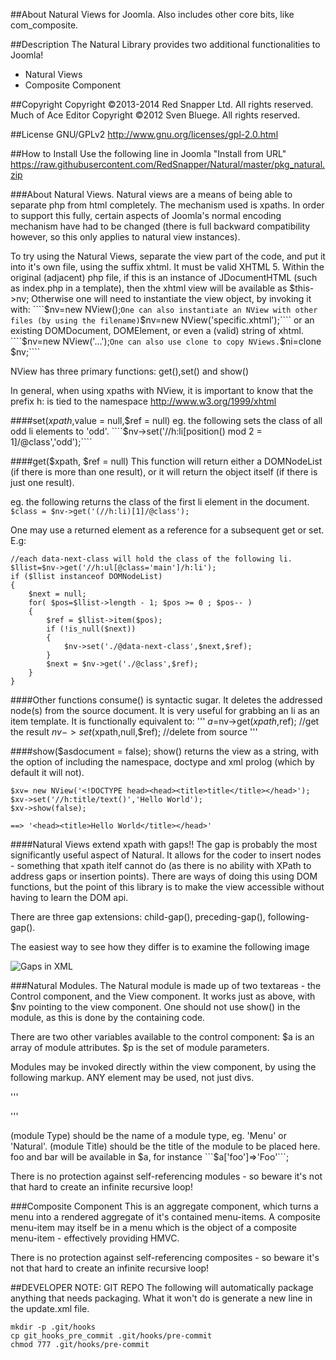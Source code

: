##About
Natural Views for Joomla.
Also includes other core bits, like com_composite.

##Description
The Natural Library provides two additional functionalities to Joomla!
* Natural Views
* Composite Component

##Copyright
Copyright ©2013-2014 Red Snapper Ltd. All rights reserved.
Much of Ace Editor Copyright ©2012 Sven Bluege. All rights reserved.

##License
GNU/GPLv2
http://www.gnu.org/licenses/gpl-2.0.html

##How to Install
Use the following line in Joomla "Install from URL"
https://raw.githubusercontent.com/RedSnapper/Natural/master/pkg_natural.zip

###About Natural Views.
Natural views are a means of being able to separate php from html completely.
The mechanism used is xpaths. In order to support this fully, certain aspects of Joomla's normal encoding mechanism have had to be changed (there is full backward compatibility however, so this only applies to natural view instances).

To try using the Natural Views, separate the view part of the code, and put it into it's own file, using the suffix xhtml. It must be valid XHTML 5.
Within the original (adjacent) php file, if this is an instance of JDocumentHTML (such as index.php in a template), then the xhtml view will be available as $this->nv; Otherwise one will need to instantiate the view object, by invoking it with:
````$nv=new NView();````
One can also instantiate an NView with other files (by using the filename)
````$nv=new NView('specific.xhtml');````
or an existing DOMDocument, DOMElement, or even a (valid) string of xhtml.
````$nv=new NView('<html>...</html>');````
One can also use clone to copy NViews.
````$ni=clone $nv;````

NView has three primary functions: get(),set() and show()

In general, when using xpaths with NView, it is important to know that the prefix h: is tied to the namespace http://www.w3.org/1999/xhtml

####set($xpath,$value = null,$ref = null)
eg. the following sets the class of all odd li elements to 'odd'.
````$nv->set('//h:li[position() mod 2 = 1]/@class','odd');````

####get($xpath, $ref = null)
This function will return either a DOMNodeList (if there is more than one result), or it will return the object itself (if there is just one result).

eg. the following returns the class of the first li element in the document.
````$class = $nv->get('(//h:li)[1]/@class');````

One may use a returned element as a reference for a subsequent get or set.
E.g:

```
//each data-next-class will hold the class of the following li.
$llist=$nv->get('//h:ul[@class='main']/h:li');
if ($llist instanceof DOMNodeList)
{
	$next = null;
	for( $pos=$llist->length - 1; $pos >= 0 ; $pos-- )
	{
		$ref = $llist->item($pos);
		if (!is_null($next))
		{
			$nv->set('./@data-next-class',$next,$ref);
		}
		$next = $nv->get('./@class',$ref);
	}
}
```

####Other functions
consume() is syntactic sugar. It deletes the addressed node(s) from the source document. It is very useful for grabbing an li as an item template.
It is functionally equivalent to:
'''
$a=$nv->get($xpath,$ref); 	//get the result
$nv->set($xpath,null,$ref); //delete from source
'''

####show($asdocument = false);
show() returns the view as a string, with the option of including the namespace, doctype and xml prolog (which by default it will not).

```
$xv= new NView('<!DOCTYPE head><head><title>title</title></head>');
$xv->set('//h:title/text()','Hello World');
$xv->show(false);

==> '<head><title>Hello World</title></head>'
```

####Natural Views extend xpath with gaps!!
The gap is probably the most significantly useful aspect of Natural. It allows for the coder to insert nodes - something that xpath itelf cannot do (as there is no ability with XPath to address gaps or insertion points). There are ways of doing this using DOM functions, but the point of this library is to make the view accessible without having to learn the DOM api.

There are three gap extensions: child-gap(), preceding-gap(), following-gap().

The easiest way to see how they differ is to examine the following image

![Gaps in XML](gaps.gif)

###Natural Modules.
The Natural module is made up of two textareas - the Control component, and the View component. It works just as above, with $nv pointing to the view component.
One should not use show() in the module, as this is done by the containing code.

There are two other variables available to the control component:
$a is an array of module attributes.
$p is the set of module parameters.

Modules may be invoked directly within the view component, by using the following markup. ANY element may be used, not just divs.

'''
<div data-jmod="(module Type)" title="(module Title)" style="(module Style)" data-foo="Foo" data-bar="Bar"></div>
'''

(module Type) should be the name of a module type, eg. 'Menu' or 'Natural'.
(module Title) should be the title of the module to be placed here.
foo and bar will be available in $a, for instance ```$a['foo']=>'Foo'```;

There is no protection against self-referencing modules - so beware it's not that hard to create an infinite recursive loop!

###Composite Component
This is an aggregate component, which turns a menu into a rendered aggregate of it's contained menu-items. A composite menu-item may itself be in a menu which is the object of a composite menu-item - effectively providing HMVC.

There is no protection against self-referencing composites - so beware it's not that hard to create an infinite recursive loop!

##DEVELOPER NOTE: GIT REPO
The following will automatically package anything that needs packaging.
What it won't do is generate a new line in the update.xml file.

```
mkdir -p .git/hooks
cp git_hooks_pre_commit .git/hooks/pre-commit
chmod 777 .git/hooks/pre-commit
```

